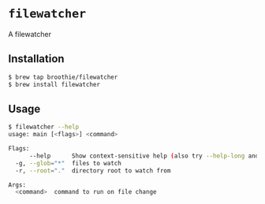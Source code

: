 # `filewatcher`
A filewatcher

## Installation
```bash
$ brew tap broothie/filewatcher
$ brew install filewatcher
```

## Usage
```bash
$ filewatcher --help
usage: main [<flags>] <command>

Flags:
      --help      Show context-sensitive help (also try --help-long and --help-man).
  -g, --glob="*"  files to watch
  -r, --root="."  directory root to watch from

Args:
  <command>  command to run on file change

```
